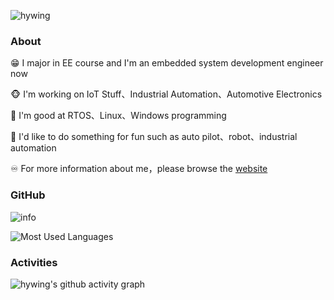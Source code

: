 ![hywing](https://komarev.com/ghpvc/?username=hywing)

### About

😁 I major in EE course and I'm an embedded system development engineer now

🐵 I'm working on IoT Stuff、Industrial Automation、Automotive Electronics

👀 I'm good at RTOS、Linux、Windows programming

🔔 I'd like to do something for fun such as auto pilot、robot、industrial automation

♾️ For more information about me，please browse the [website](https://hywing.cn/about)

### GitHub
![info](https://github-readme-stats.vercel.app/api?username=hywing&show_icons=true&include_all_commits=true&count_private=true&theme=default&layout=compact&hide_border=false)

![Most Used Languages](https://github-readme-stats.vercel.app/api/top-langs/?username=hywing&theme=dark&layout=compact)

### Activities
![hywing's github activity graph](https://github-readme-activity-graph.vercel.app/graph?username=hywing&theme=vue)
